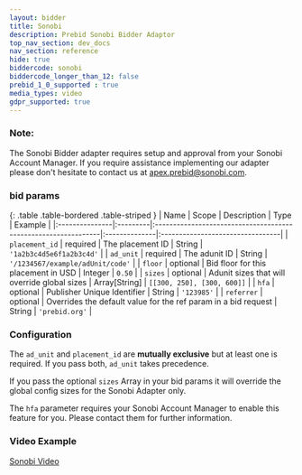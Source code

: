 ```yaml
---
layout: bidder
title: Sonobi
description: Prebid Sonobi Bidder Adaptor
top_nav_section: dev_docs
nav_section: reference
hide: true
biddercode: sonobi
biddercode_longer_than_12: false
prebid_1_0_supported : true
media_types: video
gdpr_supported: true
---
```


### Note:
The Sonobi Bidder adapter requires setup and approval from your Sonobi Account Manager. If you require assistance 
implementing our adapter please don't hesitate to contact us at apex.prebid@sonobi.com.

### bid params

{: .table .table-bordered .table-striped }
| Name           | Scope    | Description                                                    | Type          | Example                          |
|:---------------|:---------|:---------------------------------------------------------------|:--------------|:---------------------------------|
| `placement_id` | required | The placement ID                                               | String        | `'1a2b3c4d5e6f1a2b3c4d'`         |
| `ad_unit`      | required | The adunit ID                                                  | String        | `'/1234567/example/adUnit/code'` |
| `floor`        | optional | Bid floor for this placement in USD                            | Integer       | `0.50`                           |
| `sizes`        | optional | Adunit sizes that will override global sizes                   | Array[String] | `[[300, 250], [300, 600]]`       |
| `hfa`          | optional | Publisher Unique Identifier                                    | String        | `'123985'`                       |
| `referrer`     | optional | Overrides the default value for the ref param in a bid request | String        | `'prebid.org'`                       |

### Configuration

The `ad_unit` and `placement_id` are **mutually exclusive** but at least one is required. If you pass both, `ad_unit` takes precedence. 

If you pass the optional `sizes` Array in your bid params it will override the global config sizes for the Sonobi Adapter only.

The `hfa` parameter requires your Sonobi Account Manager to enable this feature for you. Please contact them for further information.

### Video Example
[Sonobi Video](http://prebid.org/examples/bidders/sonobi-video-example.html)
